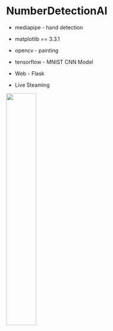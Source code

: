 # NumberDetectionAI

* mediapipe - hand detection
* matplotlib == 3.3.1
* opencv - painting
* tensorflow - MNIST CNN Model

* Web - Flask
* Live Steaming 

<img width="40%" src="https://user-images.githubusercontent.com/95116074/152720750-b282ce7c-47aa-4caf-b772-c2b855c62212.gif"/>


